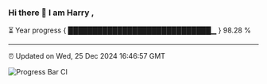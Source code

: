 ### Hi there 👋 I am Harry , 

⏳ Year progress { █████████████████████████████▁ } 98.28 %

---

⏰ Updated on Wed, 25 Dec 2024 16:46:57 GMT

![Progress Bar CI](https://github.com/duykhang68/duykhang68/workflows/Progress%20Bar%20CI/badge.svg)
